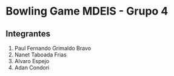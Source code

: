 # Bowling Game MDEIS - Grupo 4 #

## Integrantes ##
1. Paul Fernando Grimaldo Bravo
2. Nanet Taboada Frias
3. Alvaro Espejo
4. Adan Condori